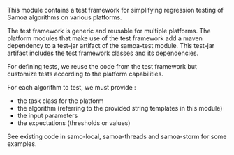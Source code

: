 This module contains a test framework for simplifying regression testing of Samoa algorithms on various platforms.

The test framework is generic and reusable for multiple platforms. The platform modules that make use of the test framework add a maven dependency to a test-jar artifact of the samoa-test module. This test-jar artifact includes the test framework classes and its dependencies. 

For defining tests, we reuse the code from the test framework but customize tests according to the platform capabilities.

For each algorithm to test, we must provide :

* the task class for the platform
* the algorithm (referring to the provided string templates in this module)
* the input parameters
* the expectations (thresholds or values)

See existing code in samo-local, samoa-threads and samoa-storm for some examples.
